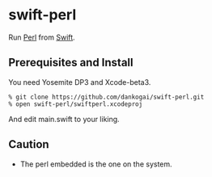 swift-perl
==========

Run [Perl] from [Swift].

[Perl]: http://www.perl.org/
[Swift]: https://developer.apple.com/swift/

Prerequisites and Install
-------------------------

You need Yosemite DP3 and Xcode-beta3.

````shell
% git clone https://github.com/dankogai/swift-perl.git
% open swift-perl/swiftperl.xcodeproj
````

And edit main.swift to your liking.

Caution
-------

* The perl embedded is the one on the system.
